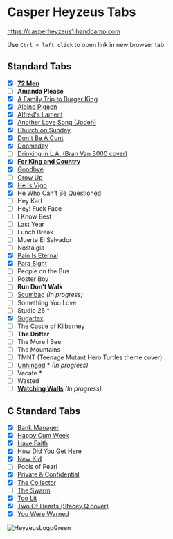 
# Casper Heyzeus Tabs

<https://casperheyzeus1.bandcamp.com>

Use `Ctrl + left click` to open link in new browser tab:

## Standard Tabs

- [x] **[72 Men](/Tabs/72-Men-Tab.md)**
- [ ] **Amanda Please**
- [x] [A Family Trip to Burger King](/Tabs/A-Family-Trip-To-Burger-King-Tab.md)
- [x] [Albino Pigeon](/Tabs/Albino-Pigeon-Tab.md)
- [x] [Alfred's Lament](/Tabs/Alfreds-Lament-Tab.md)
- [x] [Another Love Song (Jodeh)](/Tabs/Another-Love-Song-Jodeh-Tab.md)
- [x] [Church on Sunday](/Tabs/Church-On-Sunday-Tab.md)
- [x] [Don't Be A Cunt](/Tabs/Dont-Be-A-Cunt-Tab.md)
- [x] [Doomsday](/Tabs/Doomsday-Tab.md)
- [ ] [Drinking in L.A. (Bran Van 3000 cover)](/Tabs/Drinking-In-LA-Tab.md)
- [x] **[For King and Country](/Tabs/For-King-And-Country-Tab.md)**
- [x] [Goodbye](/Tabs/Goodbye-Tab.md)
- [ ] [Grow Up](/Tabs/Grow-Up-Tab.md)
- [x] [He Is Vigo](/Tabs/He-Is-Vigo-Tab.md)
- [x] [He Who Can't Be Questioned](/Tabs/He-Who-Cant-Be-Questioned-Tab.md)
- [ ] Hey Karl
- [ ] Hey! Fuck Face
- [ ] I Know Best
- [ ] Last Year
- [ ] Lunch Break
- [ ] Muerte El Salvador
- [ ] Nostalgia
- [x] [Pain Is Eternal](/Tabs/Pain-Is-Eternal-Tab.md)
- [x] [Para Sight](/Tabs/Para-Sight-Tab.md)
- [ ] People on the Bus
- [ ] Poster Boy
- [ ] **Run Don't Walk**
- [ ] [Scumbag](/Tabs/Scumbag-Tab.md) _(In progress)_
- [ ] Something You Love
- [ ] Studio 26 *
- [x] [Sugartax](/Tabs/Sugartax-Tab.md)
- [ ] The Castle of Kilbarney
- [ ] **The Drifter**
- [ ] The More I See
- [ ] The Mountains
- [ ] TMNT (Teenage Mutant Hero Turtles theme cover)
- [ ] [Unhinged](/Tabs/Unhinged-Tab.md) * _(In progress)_
- [ ] Vacate *
- [ ] Wasted
- [ ] **[Watching Walls](/Tabs/Watching-Walls-Tab.md)** _(In progress)_

## C Standard Tabs

- [x] [Bank Manager](/C-Standard-Tabs/Bank-Manager-Tab.md)
- [x] [Happy Cum Week](/C-Standard-Tabs/Happy-Cum-Week-Tab.md)
- [x] [Have Faith](/C-Standard-Tabs/Have-Faith-Tab.md)
- [x] [How Did You Get Here](/C-Standard-Tabs/How-Did-You-Get-Here-Tab.md)
- [x] [New Kid](/C-Standard-Tabs/New-Kid-Tab.md)
- [ ] Pools of Pearl
- [x] [Private & Confidential](/C-Standard-Tabs/Private-&-Confidential-Tab.md)
- [x] [The Collector](/C-Standard-Tabs/The-Collector-Tab.md)
- [ ] [The Swarm](C-Standard-Tabs/The-Swarm-Tab.md)
- [x] [Too Lit](/C-Standard-Tabs/Too-Lit-Tab.md)
- [x] [Two Of Hearts (Stacey Q cover)](/C-Standard-Tabs/Two-Of-Hearts-Tab.md)
- [x] [You Were Warned](/C-Standard-Tabs/You-Were-Warned-Tab.md)

![HeyzeusLogoGreen](https://user-images.githubusercontent.com/91059083/150850411-97e8c540-13ba-4486-9adc-54a8bc9c8538.png)

